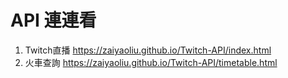 # API 連連看
1. Twitch直播 https://zaiyaoliu.github.io/Twitch-API/index.html
2. 火車查詢 https://zaiyaoliu.github.io/Twitch-API/timetable.html

